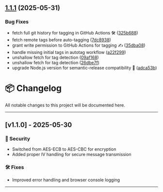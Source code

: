 ## [1.1.1](https://github.com/Alexander-Baker-1/secure-lan-chat/compare/v1.1.0...v1.1.1) (2025-05-31)


### Bug Fixes

* fetch full git history for tagging in GitHub Actions 🛠️ ([325b688](https://github.com/Alexander-Baker-1/secure-lan-chat/commit/325b688617a36eb39e80daf400f8ccfd757452da))
* fetch remote tags before auto-tagging ([7dc8938](https://github.com/Alexander-Baker-1/secure-lan-chat/commit/7dc8938b2999b4c42a3723a9b00f843d9306e5ed))
* grant write permission to GitHub Actions for tagging ✍️ ([35dba08](https://github.com/Alexander-Baker-1/secure-lan-chat/commit/35dba08ddd64fcdf379fbe0d38d5999f586c2449))
* handle missing initial tags in autotag workflow ([a22f299](https://github.com/Alexander-Baker-1/secure-lan-chat/commit/a22f2997f639ddae16d45d3c1982afa1c35afee8))
* unshallow fetch for tag detection ([09af168](https://github.com/Alexander-Baker-1/secure-lan-chat/commit/09af1685b87eed5378ed0f96f1eadb9df749a804))
* unshallow fetch for tag detection ([26dbe7f](https://github.com/Alexander-Baker-1/secure-lan-chat/commit/26dbe7f41861cf6803b878eef3869d20ad27c99d))
* upgrade Node.js version for semantic-release compatibility 🧠 ([adca53b](https://github.com/Alexander-Baker-1/secure-lan-chat/commit/adca53b5f1af9ca58a82989ced7923c2dba48736))

# 📦 Changelog

All notable changes to this project will be documented here.

---

## [v1.1.0] - 2025-05-30
### 🔐 Security
- Switched from AES-ECB to AES-CBC for encryption
- Added proper IV handling for secure message transmission

### 🛠 Fixes
- Improved error handling and browser console logging

---

